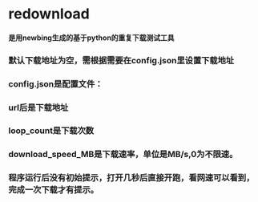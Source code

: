 # redownload
#### 是用newbing生成的基于python的重复下载测试工具
### 默认下载地址为空，需根据需要在config.json里设置下载地址
### config.json是配置文件：
### url后是下载地址
### loop_count是下载次数
### download_speed_MB是下载速率，单位是MB/s,0为不限速。

### 程序运行后没有初始提示，打开几秒后直接开跑，看网速可以看到，完成一次下载才有提示。
